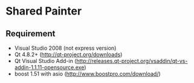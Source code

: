 # Shared Painter


## Requirement

* Visual Studio 2008 (not express version)
* Qt 4.8.2+ (http://qt-project.org/downloads)
* Qt Visual Studio Add-in (http://releases.qt-project.org/vsaddin/qt-vs-addin-1.1.11-opensource.exe)
* boost 1.51 with asio (http://www.boostpro.com/download/)

